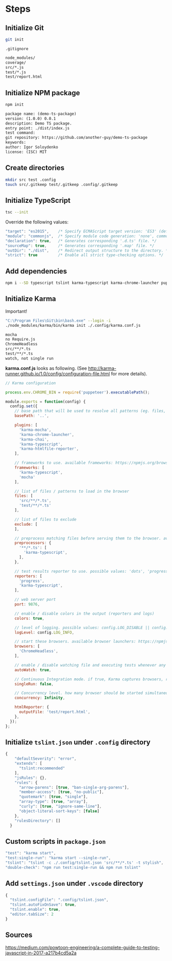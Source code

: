 # Steps

## Initialize Git

```bash
git init
```

`.gitignore`

```bash
node_modules/
coverage/
src/*.js
test/*.js
test/report.html
```

## Initialize NPM package

```bash
npm init
```

```txt
package name: (demo-ts-package)
version: (1.0.0) 0.0.1
description: Demo TS package.
entry point: ./dist/index.js
test command:
git repository: https://github.com/another-guy/demo-ts-package
keywords:
author: Igor Soloydenko
license: (ISC) MIT
```

## Create directories

```bash
mkdir src test .config
touch src/.gitkeep test/.gitkeep .config/.gitkeep
```

## Initialize TypeScript

```bash
tsc --init
```

Override the following values:

```js
"target": "es2015",    /* Specify ECMAScript target version: 'ES3' (default), 'ES5', 'ES2015', 'ES2016', 'ES2017', or 'ESNEXT'. */
"module": "commonjs",  /* Specify module code generation: 'none', commonjs', 'amd', 'system', 'umd', 'es2015', or 'ESNext'. */
"declaration": true,   /* Generates corresponding '.d.ts' file. */
"sourceMap": true,     /* Generates corresponding '.map' file. */
"outDir": "./dist",    /* Redirect output structure to the directory. */
"strict": true         /* Enable all strict type-checking options. */
```

## Add dependencies

```bash
npm i --SD typescript tslint karma-typescript karma-chrome-launcher puppeteer karma-htmlfile-reporter karma @types/mocha mocha karma-mocha @types/chai chai karma-chai
```

## Initialize Karma

Important!

```bash
"C:\Program Files\Git\bin\bash.exe" --login -i
./node_modules/karma/bin/karma init ./.config/karma.conf.js

mocha
no Require.js
ChromeHeadless
src/**/*.ts
test/**/*.ts
watch, not single run
```

**karma.conf.js** looks as following. (See http://karma-runner.github.io/1.0/config/configuration-file.html for more details).

```js
// Karma configuration

process.env.CHROME_BIN = require('puppeteer').executablePath();

module.exports = function(config) {
  config.set({
    // base path that will be used to resolve all patterns (eg. files, exclude)
    basePath: '..',

    plugins: [
      'karma-mocha',
      'karma-chrome-launcher',
      'karma-chai',
      'karma-typescript',
      'karma-htmlfile-reporter',
    ],

    // frameworks to use. available frameworks: https://npmjs.org/browse/keyword/karma-adapter
    frameworks: [
      'karma-typescript',
      'mocha'
    ],

    // list of files / patterns to load in the browser
    files: [
      'src/**/*.ts',
      'test/**/*.ts'
    ],

    // list of files to exclude
    exclude: [
    ],

    // preprocess matching files before serving them to the browser. available preprocessors: https://npmjs.org/browse/keyword/karma-preprocessor
    preprocessors: {
      '**/*.ts': [
        'karma-typescript',
      ],
    },

    // test results reporter to use. possible values: 'dots', 'progress'. available reporters: https://npmjs.org/browse/keyword/karma-reporter
    reporters: [
      'progress',
      'karma-typescript',
    ],

    // web server port
    port: 9876,

    // enable / disable colors in the output (reporters and logs)
    colors: true,

    // level of logging. possible values: config.LOG_DISABLE || config.LOG_ERROR || config.LOG_WARN || config.LOG_INFO || config.LOG_DEBUG
    logLevel: config.LOG_INFO,

    // start these browsers. available browser launchers: https://npmjs.org/browse/keyword/karma-launcher
    browsers: [
      'ChromeHeadless',
    ],

    // enable / disable watching file and executing tests whenever any file changes
    autoWatch: true,

    // Continuous Integration mode. if true, Karma captures browsers, runs the tests and exits
    singleRun: false,

    // Concurrency level. how many browser should be started simultaneous
    concurrency: Infinity,

    htmlReporter: {
      outputFile: 'test/report.html',
    },
  });
};
```

## Initialize `tslint.json` under `.config` directory

```js
{
    "defaultSeverity": "error",
    "extends": [
      "tslint:recommended"
    ],
    "jsRules": {},
    "rules": {
      "arrow-parens": [true, "ban-single-arg-parens"],
      "member-access": [true, "no-public"],
      "quotemark": [true, "single"],
      "array-type": [true, "array"],
      "curly": [true, "ignore-same-line"],
      "object-literal-sort-keys": [false]
    },
    "rulesDirectory": []
  }
```

## Custom scripts in `package.json`

```js
"test": "karma start",
"test:single-run": "karma start --single-run",
"tslint": "tslint -c ./.config/tslint.json 'src/**/*.ts' -t stylish",
"double-check": "npm run test:single-run && npm run tslint"
```

## Add `settings.json` under `.vscode` directory

```js
{
  "tslint.configFile": ".config/tslint.json",
  "tslint.autoFixOnSave": true,
  "tslint.enable": true,
  "editor.tabSize": 2
}
```

## Sources

https://medium.com/powtoon-engineering/a-complete-guide-to-testing-javascript-in-2017-a217b4cd5a2a

